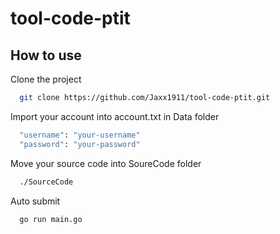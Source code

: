 # tool-code-ptit

## How to use

Clone the project

```bash
  git clone https://github.com/Jaxx1911/tool-code-ptit.git
```

Import your account into account.txt in Data folder

```bash
  "username": "your-username"
  "password": "your-password"
```

Move your source code into SoureCode folder

```bash
  ./SourceCode
```

Auto submit

```bash
  go run main.go
```
